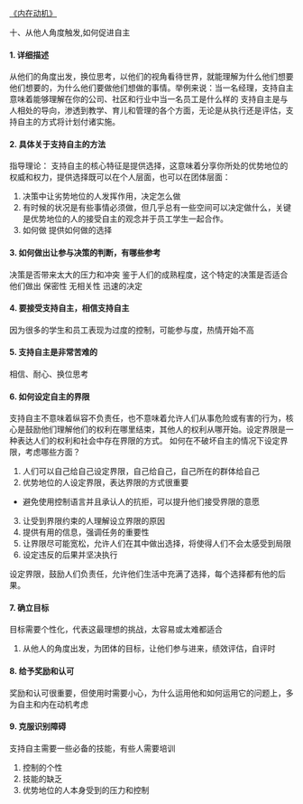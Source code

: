 [《内在动机》](https://book.douban.com/subject/35182454/)

十、从他人角度触发,如何促进自主


#### 1. 详细描述

从他们的角度出发，换位思考，以他们的视角看待世界，就能理解为什么他们想要他们想要的，为什么他们要做他们想做的事情。举例来说：当一名经理，支持自主意味着能够理解在你的公司、社区和行业中当一名员工是什么样的
支持自主是与人相处的导向，渗透到教学、育儿和管理的各个方面，无论是从执行还是评估，支持自主的方式将计划付诸实施。

#### 2. 具体关于支持自主的方法

指导理论： 支持自主的核心特征是提供选择，这意味着分享你所处的优势地位的权威和权力，提供选择既可以在个人层面，也可以在团体层面：
1. 决策中让劣势地位的人发挥作用，决定怎么做
2. 有时候的状况是有些事情必须做，但几乎总有一些空间可以决定做什么，关键是优势地位的人的接受自主的观念并于员工学生一起合作。
3. 如何做 提供如何做的选择

#### 3. 如何做出让参与决策的判断，有哪些参考

决策是否带来太大的压力和冲突
鉴于人们的成熟程度，这个特定的决策是否适合他们做出
保密性
无相关性
迅速的决定

#### 4. 要接受支持自主，相信支持自主

因为很多的学生和员工表现为过度的控制，可能参与度，热情开始不高

#### 5. 支持自主是非常苦难的

相信、耐心、换位思考

#### 6. 如何设定自主的界限

支持自主不意味着纵容不负责任，也不意味着允许人们从事危险或有害的行为，核心是鼓励他们理解他们的权利在哪里结束，其他人的权利从哪开始。设定界限是一种表达人们的权利和社会中存在界限的方式。
如何在不破坏自主的情况下设定界限，考虑哪些方面？
1. 人们可以自己给自己设定界限，自己给自己，自己所在的群体给自己
2. 优势地位的人设定界限，表达界限的方式很重要
  * 避免使用控制语言并且承认人的抗拒，可以提升他们接受界限的意愿
3. 让受到界限约束的人理解设立界限的原因
4. 提供有用的信息，强调任务的重要性
5. 让界限尽可能宽松，允许人们在其中做出选择，将使得人们不会太感受到局限
6. 设定违反的后果并坚决执行

设定界限，鼓励人们负责任，允许他们生活中充满了选择，每个选择都有他的后果。

#### 7. 确立目标

目标需要个性化，代表这最理想的挑战，太容易或太难都适合
1. 从他人的角度出发，为团体的目标，让他们参与进来，绩效评估，自评时

#### 8. 给予奖励和认可

奖励和认可很重要，但使用时需要小心，为什么运用他和如何运用它的问题上，多为自主和内在动机考虑

#### 9. 克服识别障碍

支持自主需要一些必备的技能，有些人需要培训

1. 控制的个性
2. 技能的缺乏
3. 优势地位的人本身受到的压力和控制
